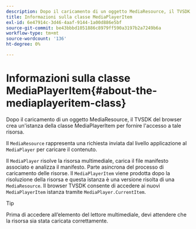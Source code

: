 ```yaml
---
description: Dopo il caricamento di un oggetto MediaResource, il TVSDK del browser crea un'istanza della classe MediaPlayerItem per fornire l'accesso a tale risorsa.
title: Informazioni sulla classe MediaPlayerItem
exl-id: 6e47914c-3d46-4aaf-9144-1a00d886e5bf
source-git-commit: be43bbbd1051886c8979ff590a3197b2a7249b6a
workflow-type: tm+mt
source-wordcount: '136'
ht-degree: 0%

---
```


# Informazioni sulla classe MediaPlayerItem{#about-the-mediaplayeritem-class}

Dopo il caricamento di un oggetto MediaResource, il TVSDK del browser crea un&#39;istanza della classe MediaPlayerItem per fornire l&#39;accesso a tale risorsa.

Il `MediaResource` rappresenta una richiesta inviata dal livello applicazione al `MediaPlayer` per caricare il contenuto.

Il `MediaPlayer` risolve la risorsa multimediale, carica il file manifesto associato e analizza il manifesto. Parte asincrona del processo di caricamento delle risorse. Il `MediaPlayerItem` viene prodotta dopo la risoluzione della risorsa e questa istanza è una versione risolta di una `MediaResource`. Il browser TVSDK consente di accedere ai nuovi `MediaPlayerItem` istanza tramite `MediaPlayer.CurrentItem`.

>[!TIP]
>
>Prima di accedere all’elemento del lettore multimediale, devi attendere che la risorsa sia stata caricata correttamente.
